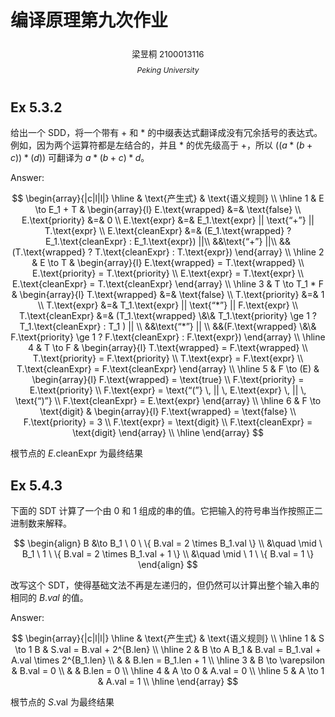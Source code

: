 # 编译原理第九次作业

<center>
  <div style='height:2mm;'></div>
  <div style="font-size:10pt;">梁昱桐 2100013116</div>
</center>

<center>
  <span style="font-size:9pt;line-height:9mm"><i>Peking University</i></span>
</center>

## Ex 5.3.2

给出一个 SDD，将一个带有 $+$ 和 $*$ 的中缀表达式翻译成没有冗余括号的表达式。例如，因为两个运算符都是左结合的，并且 $*$ 的优先级高于 $+$，所以 $((a * (b + c)) * (d))$ 可翻译为 $a * (b + c) * d$。

Answer:

$$
\begin{array}{|c|l|l|}
\hline
& \text{产生式} & \text{语义规则} \\
\hline
1 & E \to E_1 + T &
\begin{array}{l}
E.\text{wrapped} &=& \text{false} \\
E.\text{priority} &=& 0 \\
E.\text{expr} &=& E_1.\text{expr} || \text{“+”} || T.\text{expr} \\
E.\text{cleanExpr} &=& (E_1.\text{wrapped} ? E_1.\text{cleanExpr} : E_1.\text{expr}) ||\\
&&\text{“+”} ||\\
&&(T.\text{wrapped} ? T.\text{cleanExpr} : T.\text{expr})
\end{array} \\
\hline
2 & E \to T &
\begin{array}{l}
E.\text{wrapped} = T.\text{wrapped} \\
E.\text{priority} = T.\text{priority} \\
E.\text{expr} = T.\text{expr} \\
E.\text{cleanExpr} = T.\text{cleanExpr}
\end{array} \\
\hline
3 & T \to T_1 * F &
\begin{array}{l}
T.\text{wrapped} &=& \text{false} \\
T.\text{priority} &=& 1 \\
T.\text{expr} &=& T_1.\text{expr} || \text{“*”} || F.\text{expr} \\
T.\text{cleanExpr} &=& (T_1.\text{wrapped} \&\& T_1.\text{priority} \ge 1 ? T_1.\text{cleanExpr} : T_1 ) || \\
&&\text{“*”} || \\
&&(F.\text{wrapped} \&\& F.\text{priority} \ge 1 ? F.\text{cleanExpr} : F.\text{expr})
\end{array} \\
\hline
4 & T \to F &
\begin{array}{l}
T.\text{wrapped} = F.\text{wrapped} \\
T.\text{priority} = F.\text{priority} \\
T.\text{expr} = F.\text{expr} \\
T.\text{cleanExpr} = F.\text{cleanExpr}
\end{array} \\
\hline
5 & F \to (E) &
\begin{array}{l}
F.\text{wrapped} = \text{true} \\
F.\text{priority} = E.\text{priority} \\
F.\text{expr} = \text{“(”} \, || \, E.\text{expr} \, || \, \text{“)”} \\
F.\text{cleanExpr} = E.\text{expr}
\end{array} \\
\hline
6 & F \to \text{digit} &
\begin{array}{l}
F.\text{wrapped} = \text{false} \\
F.\text{priority} = 3 \\
F.\text{expr} = \text{digit} \\
F.\text{cleanExpr} = \text{digit}
\end{array} \\
\hline
\end{array}
$$

根节点的 $E.\text{cleanExpr}$ 为最终结果

## Ex 5.4.3

下面的 SDT 计算了一个由 0 和 1 组成的串的值。它把输入的符号串当作按照正二进制数来解释。

$$
\begin{align}
B &\to B_1 \ 0 \ \{ B.val = 2 \times B_1.val \} \\
  &\quad \mid \ B_1 \ 1 \ \{ B.val = 2 \times B_1.val + 1 \} \\
  &\quad \mid \ 1 \ \{ B.val = 1 \}
\end{align}
$$

改写这个 SDT，使得基础文法不再是左递归的，但仍然可以计算出整个输入串的相同的 $B.val$ 的值。

Answer:

$$
\begin{array}{|c|l|l|}
\hline
& \text{产生式} & \text{语义规则} \\
\hline
1 & S \to 1 B & S.val = B.val + 2^{B.len} \\
\hline
2 & B \to A B_1 & B.val = B_1.val + A.val \times 2^{B_1.len} \\
  & & B.len = B_1.len + 1 \\
\hline
3 & B \to \varepsilon & B.val = 0 \\
  & & B.len = 0 \\
\hline
4 & A \to 0 & A.val = 0 \\
\hline
5 & A \to 1 & A.val = 1 \\
\hline
\end{array}
$$

根节点的 $S.\text{val}$ 为最终结果
